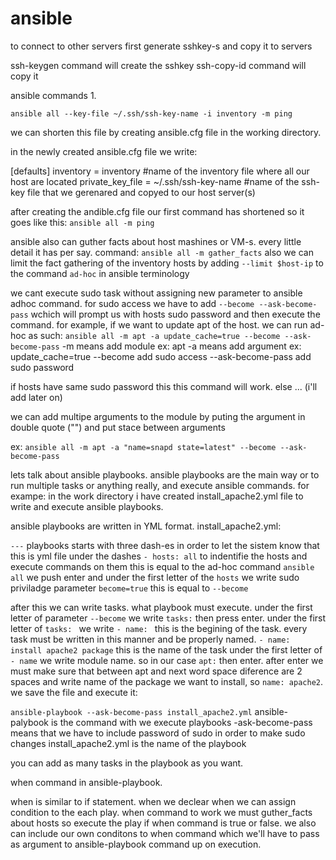 # ansible


to connect to other servers first generate sshkey-s and copy it to servers

ssh-keygen command will create the sshkey
ssh-copy-id command will copy it

ansible commands
1.

`ansible all --key-file ~/.ssh/ssh-key-name -i inventory -m ping`

we can shorten this file by creating ansible.cfg file in the working directory.

in the newly created ansible.cfg file we write:

[defaults]
inventory = inventory #name of the inventory file where all our host are located
private_key_file = ~/.ssh/ssh-key-name #name of the ssh-key file that we gerenared and copyed to our host server(s)


after creating the andible.cfg file our first command has shortened so it goes like this:
`ansible all -m ping`

ansible also can guther facts about host mashines or VM-s. every little detail it has per say.
command:
`ansible all -m gather_facts` also we can limit the fact gathering of the inventory hosts by adding `--limit $host-ip` to the command `ad-hoc` in ansible terminology


we cant execute sudo task without assigning new parameter to ansible adhoc command.
for sudo access we have to add `--become --ask-become-pass` wchich will prompt us with hosts sudo password and then execute the command.
for example, if we want to update apt of the host. we can run ad-hoc as such:
`ansible all -m apt -a update_cache=true --become --ask-become-pass`
-m means add module ex: apt
-a means add argument ex: update_cache=true
--become add sudo access
--ask-become-pass add sudo password

if hosts have same sudo password this this command will work. else ... (i'll add later on)

we can add multipe arguments to the module by puting the argument in double quote ("") and put stace between arguments

ex: 
`ansible all -m apt -a "name=snapd state=latest" --become --ask-become-pass`

lets talk about ansible playbooks.
ansible playbooks are the main way or to run multiple tasks or anything really, and execute ansible commands. for exampe: in the work directory i have created install_apache2.yml file to write and execute ansible playbooks.

ansible playbooks are written in YML format.
install_apache2.yml:

` --- ` playbooks starts with three dash-es in order to let the sistem know that this is yml file
under the dashes ` - hosts: all ` to indentifie the hosts and execute commands on them this is equal to the ad-hoc command `ansible all`
we push enter and under the first letter of the `hosts` we write sudo priviladge parameter `become=true` this is equal to `--become`

after this we can write tasks. what playbook must execute.
under the first letter of parameter `--become` we write `tasks:` then press enter.
under the first letter of `tasks: ` we write `- name: ` this is the begining of the task. every task must be written in this manner and be properly named.
`- name: install apache2 package` this is the name of the task
under the first letter of `- name` we write module name. so in our case `apt:` then enter.
after enter we must make sure that between apt and next word space diference are 2 spaces and write name of the package we want to install, so `name: apache2`. we save the file and execute it:

`ansible-playbook --ask-become-pass install_apache2.yml`
ansible-palybook is the command with we execute playbooks
-ask-become-pass means that we have to include password of sudo in order to make sudo changes
install_apache2.yml is the name of the playbook

you can add as many tasks in the playbook as you want.

when command in ansible-playbook.

when is similar to if statement. when we declear when we can assign condition to the each play. when command to work we must guther_facts about hosts so execute the play if when command is true or false. we also can include our own conditons to when command which we'll have to pass as argument to ansible-playbook command up on execution. 
